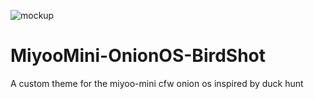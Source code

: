 ![mockup](https://user-images.githubusercontent.com/1131445/150697058-2ef8c15b-6847-409c-9b87-7f194b478338.png)

# MiyooMini-OnionOS-BirdShot
A custom theme for the miyoo-mini cfw onion os inspired by duck hunt

